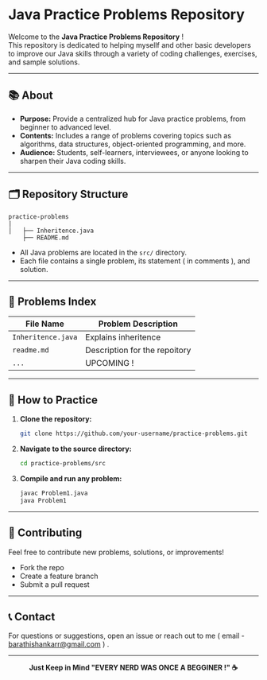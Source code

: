 # Java Practice Problems Repository

Welcome to the **Java Practice Problems Repository** !  
This repository is dedicated to helping mysellf and other basic developers to improve our Java skills through a variety of coding challenges, exercises, and sample solutions.

---

## 📚 About

- **Purpose:** Provide a centralized hub for Java practice problems, from beginner to advanced level.
- **Contents:** Includes a range of problems covering topics such as algorithms, data structures, object-oriented programming, and more.
- **Audience:** Students, self-learners, interviewees, or anyone looking to sharpen their Java coding skills.

---

## 🗂️ Repository Structure

```
practice-problems
|
│   ├── Inheritence.java
    ├── README.md
```

- All Java problems are located in the `src/` directory.
- Each file contains a single problem, its statement ( in comments ), and solution.

---

## 📖 Problems Index

| File Name            | Problem Description                |
|----------------------|------------------------------------|
| `Inheritence.java`   | Explains inheritence               |
| `readme.md`          | Description for the repoitory      |
| `...`                | UPCOMING !                         |


---

## 🚀 How to Practice

1. **Clone the repository:**
    ```bash
    git clone https://github.com/your-username/practice-problems.git
    ```
2. **Navigate to the source directory:**
    ```bash
    cd practice-problems/src
    ```
3. **Compile and run any problem:**
    ```bash
    javac Problem1.java
    java Problem1
    ```

---

## 🤝 Contributing

Feel free to contribute new problems, solutions, or improvements!  
- Fork the repo
- Create a feature branch
- Submit a pull request

---

## 📞 Contact

For questions or suggestions, open an issue or reach out to me ( email - barathishankarr@gmail.com ) .

---

<p align="center"><b>Just Keep in Mind "EVERY NERD WAS ONCE A BEGGINER !" ☕</b></p>
